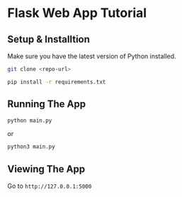 # Flask Web App Tutorial

## Setup & Installtion

Make sure you have the latest version of Python installed.

```bash
git clone <repo-url>
```

```bash
pip install -r requirements.txt
```

## Running The App

```bash
python main.py
```
or 

```bash
python3 main.py
```

## Viewing The App

Go to `http://127.0.0.1:5000`
